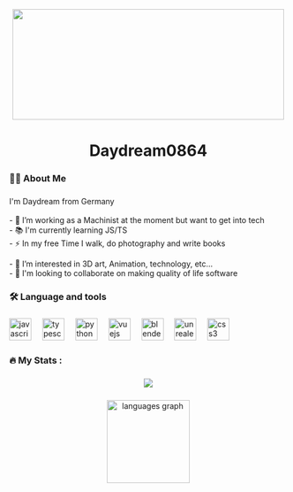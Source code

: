 <div align="center">
  <img height="200" width="492px" src="https://media3.giphy.com/media/v1.Y2lkPTc5MGI3NjExdXY1ZHdjdDQ2bnN1aG02MWY4dmVuYjgyMTRzeXhxbmhhcmltM2J5YiZlcD12MV9pbnRlcm5hbF9naWZfYnlfaWQmY3Q9Zw/f4TjiCpNemSo8/giphy.gif"  />
</div>

###

<h1 align="center">Daydream0864</h1>

###

<h3 align="left">👩‍💻  About Me</h3>

###

<p align="left">I'm Daydream from Germany<br><br>- 🔭 I’m working as a Machinist at the moment but want to get into tech<br>- 📚 I'm currently learning JS/TS<br>- ⚡ In my free Time I walk, do photography and write books</p>
- 👀 I’m interested in 3D art, Animation, technology, etc...<br>
- 💞️ I'm looking to collaborate on making quality of life software


<h3 align="left">🛠 Language and tools</h3>

###

<div align="left">
  <img src="https://cdn.jsdelivr.net/gh/devicons/devicon/icons/javascript/javascript-original.svg" height="40" alt="javascript logo"  />
  <img width="12" />
  <img src="https://cdn.jsdelivr.net/gh/devicons/devicon/icons/typescript/typescript-original.svg" height="40" alt="typescript logo"  />
  <img width="12" />
  <img src="https://cdn.jsdelivr.net/gh/devicons/devicon/icons/python/python-original.svg" height="40" alt="python logo"  />
  <img width="12" />
  <img src="https://cdn.jsdelivr.net/gh/devicons/devicon/icons/vuejs/vuejs-original.svg" height="40" alt="vuejs logo"  />
  <img width="12" />
  <img src="https://cdn.jsdelivr.net/gh/devicons/devicon/icons/blender/blender-original.svg" height="40" alt="blender logo"  />
  <img width="12" />
  <img src="https://cdn.jsdelivr.net/gh/devicons/devicon/icons/unrealengine/unrealengine-original.svg" height="40" alt="unrealengine logo"  />
  <img width="12" />
  <img src="https://cdn.jsdelivr.net/gh/devicons/devicon/icons/css3/css3-original.svg" height="40" alt="css3 logo"  />
</div>

###

<h3 align="left">🔥   My Stats :</h3>

###

<div align="center">
  <img src="https://profile-counter.glitch.me/Daydream0864/count.svg?"  />
</div>

###

<div align="center">
  <img src="https://github-readme-stats.vercel.app/api/top-langs?username=Daydream0864&locale=en&hide_title=false&layout=compact&card_width=320&langs_count=5&theme=dracula&hide_border=false&order=2" height="150" alt="languages graph"  />
</div>

###

<!---
Daydream0864/Daydream0864 is a ✨ special ✨ repository because its `README.md` (this file) appears on your GitHub profile.
You can click the Preview link to take a look at your changes.
--->
